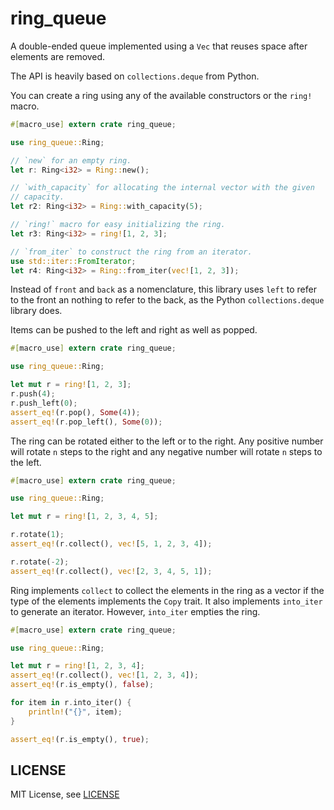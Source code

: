 # ring_queue

A double-ended queue implemented using a `Vec` that reuses space after
elements are removed.

The API is heavily based on `collections.deque` from Python.

You can create a ring using any of the available constructors or the `ring!` macro.

```rust
#[macro_use] extern crate ring_queue;

use ring_queue::Ring;

// `new` for an empty ring.
let r: Ring<i32> = Ring::new();

// `with_capacity` for allocating the internal vector with the given
// capacity.
let r2: Ring<i32> = Ring::with_capacity(5);

// `ring!` macro for easy initializing the ring.
let r3: Ring<i32> = ring![1, 2, 3];

// `from_iter` to construct the ring from an iterator.
use std::iter::FromIterator;
let r4: Ring<i32> = Ring::from_iter(vec![1, 2, 3]);
```

Instead of `front` and `back` as a nomenclature, this library uses `left`
to refer to the front an nothing to refer to the back, as the Python
`collections.deque` library does.

Items can be pushed to the left and right as well as popped.

```rust
#[macro_use] extern crate ring_queue;

use ring_queue::Ring;

let mut r = ring![1, 2, 3];
r.push(4);
r.push_left(0);
assert_eq!(r.pop(), Some(4));
assert_eq!(r.pop_left(), Some(0));
```

The ring can be rotated either to the left or to the right. Any positive
number will rotate `n` steps to the right and any negative number will
rotate `n` steps to the left.

```rust
#[macro_use] extern crate ring_queue;

use ring_queue::Ring;

let mut r = ring![1, 2, 3, 4, 5];

r.rotate(1);
assert_eq!(r.collect(), vec![5, 1, 2, 3, 4]);

r.rotate(-2);
assert_eq!(r.collect(), vec![2, 3, 4, 5, 1]);
```

Ring implements `collect` to collect the elements in the ring as a vector
if the type of the elements implements the `Copy` trait.
It also implements `into_iter` to generate an iterator. However,
`into_iter` empties the ring.

```rust
#[macro_use] extern crate ring_queue;

use ring_queue::Ring;

let mut r = ring![1, 2, 3, 4];
assert_eq!(r.collect(), vec![1, 2, 3, 4]);
assert_eq!(r.is_empty(), false);

for item in r.into_iter() {
    println!("{}", item);
}

assert_eq!(r.is_empty(), true);
```

## LICENSE

MIT License, see [LICENSE](/LICENSE)
